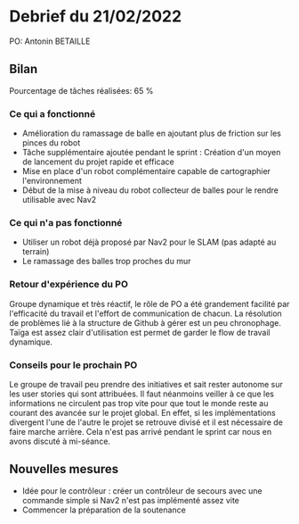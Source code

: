 # Debrief du 21/02/2022

PO: Antonin BETAILLE


## Bilan

Pourcentage de tâches réalisées: 65 %

### Ce qui a fonctionné

* Amélioration du ramassage de balle en ajoutant plus de friction sur les pinces du robot
* Tâche supplémentaire ajoutée pendant le sprint : Création d'un moyen de lancement du projet rapide et efficace
* Mise en place d'un robot complémentaire capable de cartographier l'environnement
* Début de la mise à niveau du robot collecteur de balles pour le rendre utilisable avec Nav2

### Ce qui n'a pas fonctionné

* Utiliser un robot déjà proposé par Nav2 pour le SLAM (pas adapté au terrain)
* Le ramassage des balles trop proches du mur


### Retour d'expérience du PO

Groupe dynamique et très réactif, le rôle de PO a été grandement facilité par l'efficacité du travail et l'effort de communication de chacun. La résolution de problèmes lié à la structure de Github à gérer est un peu chronophage. Taïga est assez clair d'utilisation est permet de garder le flow de travail dynamique.

### Conseils pour le prochain PO

Le groupe de travail peu prendre des initiatives et sait rester autonome sur les user stories qui sont attribuées. Il faut néanmoins veiller à ce que les informations ne circulent pas trop vite pour que tout le monde reste au courant des avancée sur le projet global. En effet, si les implémentations divergent l'une de l'autre le projet se retrouve divisé et il est nécessaire de faire marche arrière. Cela n'est pas arrivé pendant le sprint car nous en avons discuté à mi-séance.


## Nouvelles mesures

* Idée pour le contrôleur : créer un contrôleur de secours avec une commande simple si Nav2 n'est pas implémenté assez vite 
* Commencer la préparation de la soutenance
